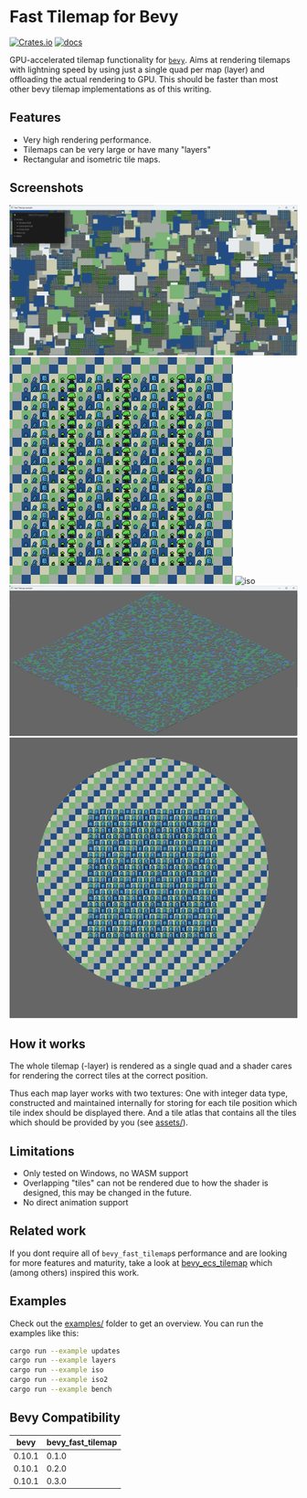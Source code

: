 
# Fast Tilemap for Bevy

[![Crates.io](https://img.shields.io/crates/v/bevy_fast_tilemap)](https://crates.io/crates/bevy_fast_tilemap)
[![docs](https://docs.rs/bevy_fast_tilemap/badge.svg)](https://docs.rs/bevy_fast_tilemap/)

GPU-accelerated tilemap functionality for [`bevy`](https://bevyengine.org/).
Aims at rendering tilemaps with lightning speed by using just a single quad per map (layer)
and offloading the actual rendering to GPU.
This should be faster than most other bevy tilemap implementations as of this writing.

## Features

- Very high rendering performance.
- Tilemaps can be very large or have many "layers"
- Rectangular and isometric tile maps.

## Screenshots

![updates](screenshots/updates.png)
![layers](screenshots/layers.png)
![iso](screenshots/iso.png)
![iso2](screenshots/iso2.png)
![custom_mesh](screenshots/custom_mesh.png)

## How it works

The whole tilemap (-layer) is rendered as a single quad and a shader cares for rendering the correct
tiles at the correct position.

Thus each map layer works with two textures: One with integer data type, constructed and maintained
internally for storing for each tile position which tile index should be displayed there. And a
tile atlas that contains all the tiles which should be provided by you (see [assets/](assets/)).

## Limitations

- Only tested on Windows, no WASM support
- Overlapping "tiles" can not be rendered due to how the shader is designed, this may be
changed in the future.
- No direct animation support

## Related work

If you dont require all of `bevy_fast_tilemap`s performance and are looking for 
more features and maturity, take a look at 
[bevy_ecs_tilemap](https://github.com/StarArawn/bevy_ecs_tilemap/) which (among others) inspired
this work.

## Examples

Check out the [examples/](examples/) folder to get an overview.
You can run the examples like this:

```bash
cargo run --example updates
cargo run --example layers
cargo run --example iso
cargo run --example iso2
cargo run --example bench
```

## Bevy Compatibility

|bevy|bevy_fast_tilemap|
|---|---|
|0.10.1|0.1.0|
|0.10.1|0.2.0|
|0.10.1|0.3.0|
